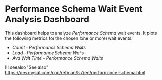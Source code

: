 # Performance Schema Wait Event Analysis Dashboard

This dashboard helps to analyze *Performance Schema* wait events. It plots the following metrics for the chosen (one or more) wait events:

* *Count - Performance Schema Waits*
* *Load - Performance Schema Waits*
* *Avg Wait Time - Performance Schema Waits*

!!! seealso "See also"
    <https://dev.mysql.com/doc/refman/5.7/en/performance-schema.html>
